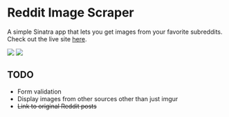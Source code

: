 # Reddit Image Scraper

A simple Sinatra app that lets you get images from your favorite subreddits. Check out the live site [here](https://reddit-image-scraper.herokuapp.com/).

![](https://raw.githubusercontent.com/saadq/Reddit-Scraper/master/screenshots/form.png)
![](https://raw.githubusercontent.com/saadq/Reddit-Scraper/master/screenshots/results.png)

## TODO

* Form validation
* Display images from other sources other than just imgur
* ~~Link to original Reddit posts~~